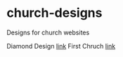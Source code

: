 # church-designs
Designs for church websites

Diamond Design [link](https://zapbampow.github.io/church-designs/DiamondDesign/index2.html)
First Chruch [link](https://zapbampow.github.io/church-designs/FirstChurch/)
